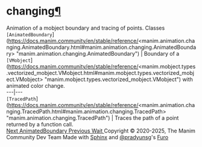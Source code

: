# changing[¶](https://docs.manim.community/en/stable/reference/<#module-manim.animation.changing> "Link to this heading")
Animation of a mobject boundary and tracing of points.
Classes
`[AnimatedBoundary`](https://docs.manim.community/en/stable/reference/<manim.animation.changing.AnimatedBoundary.html#manim.animation.changing.AnimatedBoundary> "manim.animation.changing.AnimatedBoundary") | Boundary of a `[VMobject`](https://docs.manim.community/en/stable/reference/<manim.mobject.types.vectorized_mobject.VMobject.html#manim.mobject.types.vectorized_mobject.VMobject> "manim.mobject.types.vectorized_mobject.VMobject") with animated color change.  
---|---  
`[TracedPath`](https://docs.manim.community/en/stable/reference/<manim.animation.changing.TracedPath.html#manim.animation.changing.TracedPath> "manim.animation.changing.TracedPath") | Traces the path of a point returned by a function call.  
[ Next AnimatedBoundary ](https://docs.manim.community/en/stable/reference/<manim.animation.changing.AnimatedBoundary.html>) [ Previous Wait ](https://docs.manim.community/en/stable/reference/<manim.animation.animation.Wait.html>)
Copyright © 2020-2025, The Manim Community Dev Team 
Made with [Sphinx](https://docs.manim.community/en/stable/reference/<https:/www.sphinx-doc.org/>) and [@pradyunsg](https://docs.manim.community/en/stable/reference/<https:/pradyunsg.me>)'s [Furo](https://docs.manim.community/en/stable/reference/<https:/github.com/pradyunsg/furo>)
